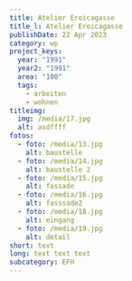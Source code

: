 ```yaml
---
title: Atelier Eroicagasse
title_l: Atelier Eroicagasse
publishDate: 22 Apr 2023
category: wp
project_keys:
  year: "1991"
  year2: "1991"
  area: "100"
  tags:
    - arbeiten
    - wohnen
titleimg:
  img: /media/17.jpg
  alt: asdffff
fotos:
  - foto: /media/13.jpg
    alt: baustelle
  - foto: /media/14.jpg
    alt: baustelle 2
  - foto: /media/15.jpg
    alt: fassade
  - foto: /media/16.jpg
    alt: fasssade2
  - foto: /media/18.jpg
    alt: eingang
  - foto: /media/19.jpg
    alt: detail
short: text
long: text text text
subcategory: EFH
---
```

